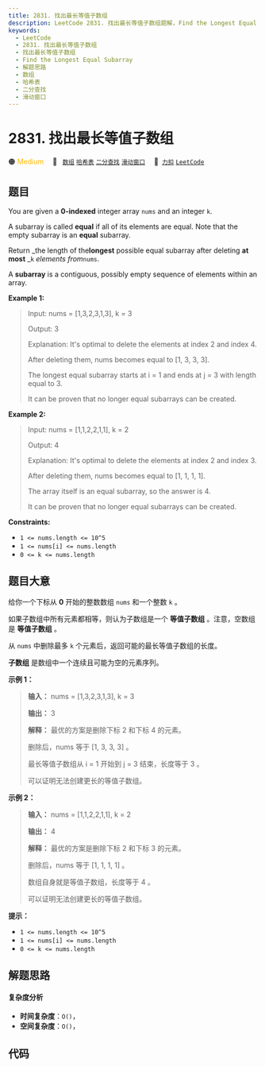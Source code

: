 ```yaml
---
title: 2831. 找出最长等值子数组
description: LeetCode 2831. 找出最长等值子数组题解，Find the Longest Equal Subarray，包含解题思路、复杂度分析以及完整的 JavaScript 代码实现。
keywords:
  - LeetCode
  - 2831. 找出最长等值子数组
  - 找出最长等值子数组
  - Find the Longest Equal Subarray
  - 解题思路
  - 数组
  - 哈希表
  - 二分查找
  - 滑动窗口
---
```


# 2831. 找出最长等值子数组

🟠 <font color=#ffb800>Medium</font>&emsp; 🔖&ensp; [`数组`](/tag/array.md) [`哈希表`](/tag/hash-table.md) [`二分查找`](/tag/binary-search.md) [`滑动窗口`](/tag/sliding-window.md)&emsp; 🔗&ensp;[`力扣`](https://leetcode.cn/problems/find-the-longest-equal-subarray) [`LeetCode`](https://leetcode.com/problems/find-the-longest-equal-subarray)

## 题目

You are given a **0-indexed** integer array `nums` and an integer `k`.

A subarray is called **equal** if all of its elements are equal. Note that the
empty subarray is an **equal** subarray.

Return _the length of the**longest** possible equal subarray after deleting
**at most** _`k` _elements from_`nums`.

A **subarray** is a contiguous, possibly empty sequence of elements within an
array.



**Example 1:**

> Input: nums = [1,3,2,3,1,3], k = 3
> 
> Output: 3
> 
> Explanation: It's optimal to delete the elements at index 2 and index 4.
> 
> After deleting them, nums becomes equal to [1, 3, 3, 3].
> 
> The longest equal subarray starts at i = 1 and ends at j = 3 with length equal to 3.
> 
> It can be proven that no longer equal subarrays can be created.

**Example 2:**

> Input: nums = [1,1,2,2,1,1], k = 2
> 
> Output: 4
> 
> Explanation: It's optimal to delete the elements at index 2 and index 3.
> 
> After deleting them, nums becomes equal to [1, 1, 1, 1].
> 
> The array itself is an equal subarray, so the answer is 4.
> 
> It can be proven that no longer equal subarrays can be created.

**Constraints:**

  * `1 <= nums.length <= 10^5`
  * `1 <= nums[i] <= nums.length`
  * `0 <= k <= nums.length`


## 题目大意

给你一个下标从 **0** 开始的整数数组 `nums` 和一个整数 `k` 。

如果子数组中所有元素都相等，则认为子数组是一个 **等值子数组** 。注意，空数组是 **等值子数组** 。

从 `nums` 中删除最多 `k` 个元素后，返回可能的最长等值子数组的长度。

**子数组** 是数组中一个连续且可能为空的元素序列。



**示例 1：**

> 
> 
> 
> 
> 
> **输入：** nums = [1,3,2,3,1,3], k = 3
> 
> **输出：** 3
> 
> **解释：** 最优的方案是删除下标 2 和下标 4 的元素。
> 
> 删除后，nums 等于 [1, 3, 3, 3] 。
> 
> 最长等值子数组从 i = 1 开始到 j = 3 结束，长度等于 3 。
> 
> 可以证明无法创建更长的等值子数组。
> 
> 

**示例 2：**

> 
> 
> 
> 
> 
> **输入：** nums = [1,1,2,2,1,1], k = 2
> 
> **输出：** 4
> 
> **解释：** 最优的方案是删除下标 2 和下标 3 的元素。 
> 
> 删除后，nums 等于 [1, 1, 1, 1] 。 
> 
> 数组自身就是等值子数组，长度等于 4 。 
> 
> 可以证明无法创建更长的等值子数组。
> 
> 



**提示：**

  * `1 <= nums.length <= 10^5`
  * `1 <= nums[i] <= nums.length`
  * `0 <= k <= nums.length`


## 解题思路

#### 复杂度分析

- **时间复杂度**：`O()`，
- **空间复杂度**：`O()`，

## 代码

```javascript

```